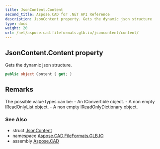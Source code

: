 ```yaml
---
title: JsonContent.Content
second_title: Aspose.CAD for .NET API Reference
description: JsonContent property. Gets the dynamic json structure
type: docs
weight: 20
url: /net/aspose.cad.fileformats.glb.io/jsoncontent/content/
---
```

## JsonContent.Content property

Gets the dynamic json structure.

```csharp
public object Content { get; }
```

## Remarks

The possible value types can be: - An IConvertible object. - A non empty IReadOnlyList object. - A non empty IReadOnlyDictionary object.

### See Also

* struct [JsonContent](../)
* namespace [Aspose.CAD.FileFormats.GLB.IO](../../../aspose.cad.fileformats.glb.io/)
* assembly [Aspose.CAD](../../../)


